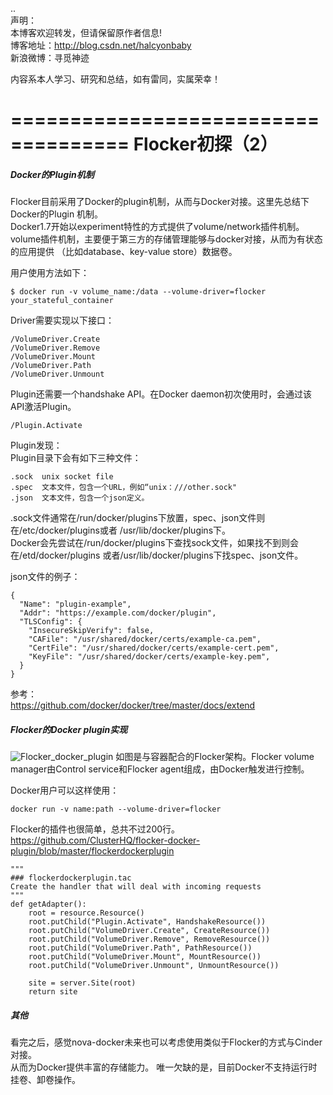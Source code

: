 ..  
声明：   
本博客欢迎转发，但请保留原作者信息!   
博客地址：http://blog.csdn.net/halcyonbaby   
新浪微博：寻觅神迹

内容系本人学习、研究和总结，如有雷同，实属荣幸！   

====================================
Flocker初探（2）
====================================
##### Docker的Plugin机制  
Flocker目前采用了Docker的plugin机制，从而与Docker对接。这里先总结下Docker的Plugin
机制。  
Docker1.7开始以experiment特性的方式提供了volume/network插件机制。     
volume插件机制，主要便于第三方的存储管理能够与docker对接，从而为有状态的应用提供
（比如database、key-value store）数据卷。  

用户使用方法如下：
<pre><code>$ docker run -v volume_name:/data --volume-driver=flocker your_stateful_container
</code></pre>

Driver需要实现以下接口：  
<pre><code>/VolumeDriver.Create
/VolumeDriver.Remove
/VolumeDriver.Mount
/VolumeDriver.Path
/VolumeDriver.Unmount
</code></pre>

Plugin还需要一个handshake API。在Docker daemon初次使用时，会通过该API激活Plugin。
<pre><code>/Plugin.Activate
</code></pre>

Plugin发现：  
Plugin目录下会有如下三种文件：
<pre><code>.sock  unix socket file
.spec  文本文件，包含一个URL，例如“unix：///other.sock"
.json  文本文件，包含一个json定义。
</code></pre>
.sock文件通常在/run/docker/plugins下放置，spec、json文件则在/etc/docker/plugins或者
/usr/lib/docker/plugins下。  
Docker会先尝试在/run/docker/plugins下查找sock文件，如果找不到则会在/etd/docker/plugins
或者/usr/lib/docker/plugins下找spec、json文件。  

json文件的例子：
<pre><code>{
  "Name": "plugin-example",
  "Addr": "https://example.com/docker/plugin",
  "TLSConfig": {
    "InsecureSkipVerify": false,
    "CAFile": "/usr/shared/docker/certs/example-ca.pem",
    "CertFile": "/usr/shared/docker/certs/example-cert.pem",
    "KeyFile": "/usr/shared/docker/certs/example-key.pem",
  }
}
</code></pre>

参考：   
https://github.com/docker/docker/tree/master/docs/extend  
##### Flocker的Docker plugin实现   
![Flocker_docker_plugin](https://docs.clusterhq.com/en/1.0.3/_images/docker-plugin-platform-architecture.png)
如图是与容器配合的Flocker架构。Flocker volume manager由Control service和Flocker agent组成，由Docker触发进行控制。

Docker用户可以这样使用：  
<pre><code>docker run -v name:path --volume-driver=flocker</code></pre>

Flocker的插件也很简单，总共不过200行。   
https://github.com/ClusterHQ/flocker-docker-plugin/blob/master/flockerdockerplugin
<pre><code>"""
### flockerdockerplugin.tac
Create the handler that will deal with incoming requests
"""
def getAdapter():
    root = resource.Resource()
    root.putChild("Plugin.Activate", HandshakeResource())
    root.putChild("VolumeDriver.Create", CreateResource())
    root.putChild("VolumeDriver.Remove", RemoveResource())
    root.putChild("VolumeDriver.Path", PathResource())
    root.putChild("VolumeDriver.Mount", MountResource())
    root.putChild("VolumeDriver.Unmount", UnmountResource())

    site = server.Site(root)
    return site
</code></pre>
##### 其他  
看完之后，感觉nova-docker未来也可以考虑使用类似于Flocker的方式与Cinder对接。  
从而为Docker提供丰富的存储能力。 
唯一欠缺的是，目前Docker不支持运行时挂卷、卸卷操作。    
